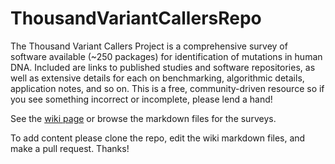 # ThousandVariantCallersRepo
The Thousand Variant Callers Project is a comprehensive survey of software available (~250 packages) for identification of mutations in human DNA. Included are links to published studies and software repositories, as well as extensive details for each on benchmarking, algorithmic details, application notes, and so on. This is a free, community-driven resource so if you see something incorrect or incomplete, please lend a hand!

See the [wiki page](https://github.com/deaconjs/ThousandVariantCallersRepo/wiki) or browse the markdown files for the surveys.

To add content please clone the repo, edit the wiki markdown files, and make a pull request. Thanks!
